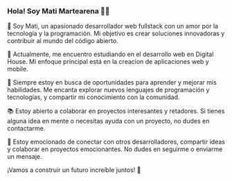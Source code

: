 ### Hola! Soy Mati Martearena 👋😜

<!--
**RuloMartearena/RuloMartearena** is a ✨ _special_ ✨ repository because its `README.md` (this file) appears on your GitHub profile.

Here are some ideas to get you started:

- 🔭 I’m currently working on ...
- 🌱 I’m currently learning ...
- 👯 I’m looking to collaborate on ...
- 🤔 I’m looking for help with ...
- 💬 Ask me about ...
- 📫 How to reach me: ...
- 😄 Pronouns: ...
- ⚡ Fun fact: ...
-->

🚀 Soy Mati, un apasionado desarrollador web fullstack con un amor por la tecnología y la programación. Mi objetivo es crear soluciones innovadoras y contribuir al mundo del código abierto.

💼 Actualmente, me encuentro estudiando en el desarrollo web en Digital House. Mi enfoque principal está en la creacion de aplicaciones web y mobile.

🌱 Siempre estoy en busca de oportunidades para aprender y mejorar mis habilidades. Me encanta explorar nuevos lenguajes de programación y tecnologías, y compartir mi conocimiento con la comunidad.

<!--
💡 Algunos de los lenguajes y tecnologías con los que trabajo incluyen:
   - [Lenguaje/tecnología 1]
   - [Lenguaje/tecnología 2]
   - [Lenguaje/tecnología 3]
   - 
-->
📚 Estoy abierto a colaborar en proyectos interesantes y retadores. Si tienes alguna idea en mente o necesitas ayuda con un proyecto, no dudes en contactarme.

🤝 Estoy emocionado de conectar con otros desarrolladores, compartir ideas y colaborar en proyectos emocionantes. No dudes en seguirme o enviarme un mensaje.

¡Vamos a construir un futuro increíble juntos! 🌟
